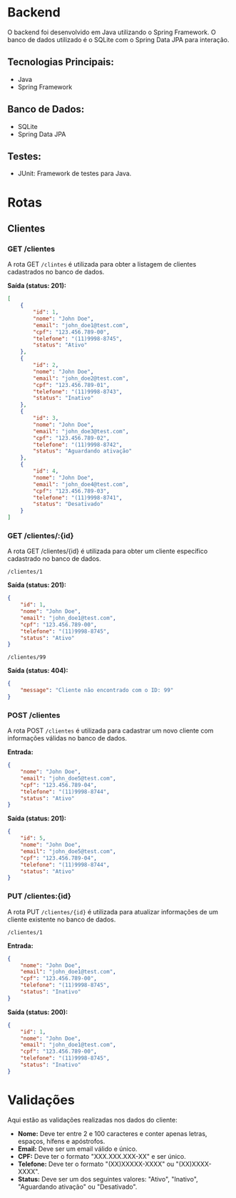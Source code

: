 # Backend

O backend foi desenvolvido em Java utilizando o Spring Framework. O banco de dados utilizado é o SQLite com o Spring Data JPA para interação.

## Tecnologias Principais:

- Java
- Spring Framework

## Banco de Dados:

- SQLite
- Spring Data JPA

## Testes:

- JUnit: Framework de testes para Java.

# Rotas

## Clientes

### GET /clientes

A rota GET `/clintes` é utilizada para obter a listagem de clientes cadastrados no banco de dados.

**Saída (status: 201):**

```json
[
	{
		"id": 1,
		"nome": "John Doe",
		"email": "john_doe1@test.com",
		"cpf": "123.456.789-00",
		"telefone": "(11)9998-8745",
		"status": "Ativo"
	},
	{
		"id": 2,
		"nome": "John Doe",
		"email": "john_doe2@test.com",
		"cpf": "123.456.789-01",
		"telefone": "(11)9998-8743",
		"status": "Inativo"
	},
	{
		"id": 3,
		"nome": "John Doe",
		"email": "john_doe3@test.com",
		"cpf": "123.456.789-02",
		"telefone": "(11)9998-8742",
		"status": "Aguardando ativação"
	},
	{
		"id": 4,
		"nome": "John Doe",
		"email": "john_doe4@test.com",
		"cpf": "123.456.789-03",
		"telefone": "(11)9998-8741",
		"status": "Desativado"
	}
]

```

### GET /clientes/:{id}

A rota GET /clientes/{id} é utilizada para obter um cliente específico cadastrado no banco de dados.


`/clientes/1`

**Saída (status: 201):**

```json
{
	"id": 1,
	"nome": "John Doe",
	"email": "john_doe1@test.com",
	"cpf": "123.456.789-00",
	"telefone": "(11)9998-8745",
	"status": "Ativo"
}
```

`/clientes/99` 

**Saída (status: 404):**

```json
{
	"message": "Cliente não encontrado com o ID: 99"
}
```

### POST /clientes

A rota POST `/clientes` é utilizada para cadastrar um novo cliente com informações válidas no banco de dados.

**Entrada:**

```json
{
	"nome": "John Doe",
	"email": "john_doe5@test.com",
	"cpf": "123.456.789-04",
	"telefone": "(11)9998-8744",
	"status": "Ativo"
}
```

**Saída (status: 201):**

```json
{
	"id": 5,
	"nome": "John Doe",
	"email": "john_doe5@test.com",
	"cpf": "123.456.789-04",
	"telefone": "(11)9998-8744",
	"status": "Ativo"
}
```

### PUT /clientes:{id}

A rota PUT `/clientes/{id}` é utilizada para atualizar informações de um cliente existente no banco de dados.

`/clientes/1`


**Entrada:**

```json
{
	"nome": "John Doe",
	"email": "john_doe1@test.com",
	"cpf": "123.456.789-00",
	"telefone": "(11)9998-8745",
	"status": "Inativo"
}
```

**Saída (status: 200):**

```json
{
	"id": 1,
	"nome": "John Doe",
	"email": "john_doe1@test.com",
	"cpf": "123.456.789-00",
	"telefone": "(11)9998-8745",
	"status": "Inativo"
}
```

# Validações

Aqui estão as validações realizadas nos dados do cliente:


- **Nome:** Deve ter entre 2 e 100 caracteres e conter apenas letras, espaços, hífens e apóstrofos.
- **Email:** Deve ser um email válido e único.
- **CPF:** Deve ter o formato "XXX.XXX.XXX-XX" e ser único.
- **Telefone:** Deve ter o formato "(XX)XXXXX-XXXX" ou "(XX)XXXX-XXXX".
- **Status:** Deve ser um dos seguintes valores: "Ativo", "Inativo", "Aguardando ativação" ou "Desativado".


